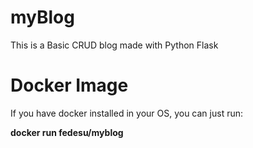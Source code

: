 # myBlog
This is a Basic CRUD blog made with Python Flask


# Docker Image
If you have docker installed in your OS, you can just run:

**docker run fedesu/myblog**

